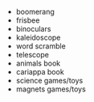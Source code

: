 - boomerang
- frisbee
- binoculars
- kaleidoscope
- word scramble
- telescope
- animals book
- cariappa book
- science games/toys
- magnets games/toys
